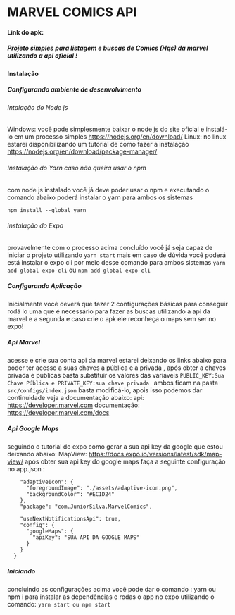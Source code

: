 # MARVEL COMICS API  
#### Link do apk:  

##### Projeto simples para listagem e buscas de Comics (Hqs) da marvel utilizando a api oficial !

#### Instalação 
##### Configurando ambiente de desenvolvimento
###### Intalação do Node js
Windows: você pode simplesmente baixar o node js do site oficial e instalá-lo em um processo simples https://nodejs.org/en/download/ 
Linux: no linux estarei disponibilizando um tutorial de como fazer a instalação https://nodejs.org/en/download/package-manager/
###### Instalação do Yarn caso não queira usar o npm
com node js instalado você já deve poder usar o npm e executando o comando abaixo poderá instalar o yarn para ambos os sistemas

```npm install --global yarn```

###### instalação do Expo 
provavelmente com o processo acima concluído você já seja capaz de iniciar o projeto utilizando ```yarn start``` mais em caso de dúvida
você poderá está instalar o expo cli por meio desse comando para ambos sistemas ```yarn add global expo-cli``` ou ```npm add global expo-cli```



##### Configurando Aplicação
Inicialmente você deverá que fazer 2 configurações básicas para conseguir rodá lo uma que é necessário para fazer as buscas
utilizando a api da marvel e a segunda e caso crie o apk ele reconheça o maps sem ser no expo!

##### Api Marvel

acesse e crie sua conta api da marvel estarei deixando os links abaixo para poder ter acesso a suas chaves 
a pública e a privada , após obter a chaves privada e públicas basta substituir os valores das variáveis 
```PUBLIC_KEY:Sua Chave Pública e PRIVATE_KEY:sua chave privada ```
ambos ficam na pasta ```src/configs/index.json``` basta modificá-lo, apois isso podemos dar continuidade veja a documentação abaixo:
api: https://developer.marvel.com
documentação: https://developer.marvel.com/docs


##### Api Google Maps

seguindo o tutorial do expo como gerar a sua api key da google que estou deixando abaixo:
MapView: https://docs.expo.io/versions/latest/sdk/map-view/
após obter sua api key do google maps faça a seguinte configuração 
no app.json :
  ```"android": {
      "adaptiveIcon": {
        "foregroundImage": "./assets/adaptive-icon.png",
        "backgroundColor": "#EC1D24"
      },
      "package": "com.JuniorSilva.MarvelComics",

      "useNextNotificationsApi": true,
      "config": {
        "googleMaps": {
          "apiKey": "SUA API DA GOOGLE MAPS"
        }
      }
    }
```



##### Iniciando
concluindo as configurações acima você pode dar o comando :
yarn ou npm i para instalar as dependências e rodas o app no expo utilizando o comando:
```yarn start ou npm start```

